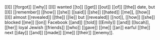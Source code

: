 [[I]] [[forgot]] [[why]] [[I]] wanted [[to]] [[get]] [[out]] [[of]] [[the]] date, but [[I]] [[remember]] [[how]] [[she]] [[said]] [[she]] [[hated]] [[me]], [[how]] [[I]] almost [[revealed]] [[the]] [[lie]] but [[revealed]] [[not]], [[how]] [[she]] blocked [[me]] [[on]] Facebook [[and]] [[told]] [[Emily]] [[and]] [[Iscah]], [[her]] loyal Jewish [[friends]] [[who]] [[gave]] [[me]] [[an]] earful [[the]] next [[day]] [[and]] [[made]] [[me]] [[their]] [[enemy]]. 